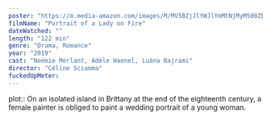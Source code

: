 ```yaml
---
poster: "https://m.media-amazon.com/images/M/MV5BZjJlYWJlYmMtNjMyMS00ZDgxLTlmNjAtOTJhMzBiZWM5N2VmXkEyXkFqcGc@._V1_SX300.jpg"
filmName: "Portrait of a Lady on Fire"
dateWatched: ""
length: "122 min"
genre: "Drama, Romance"
year: "2019"
cast: "Noémie Merlant, Adèle Haenel, Luàna Bajrami"
director: "Céline Sciamma"
fuckedUpMeter:
---
```



plot:: On an isolated island in Brittany at the end of the eighteenth century, a female painter is obliged to paint a wedding portrait of a young woman.